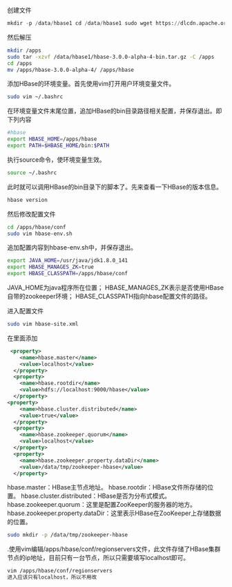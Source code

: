 创建文件

```python
mkdir -p /data/hbase1 cd /data/hbase1 sudo wget https://dlcdn.apache.org/hbase/3.0.0-alpha-4/hbase-3.0.0-alpha-4-bin.tar.gz
```
然后解压
```bash
mkdir /apps 
sudo tar -xzvf /data/hbase1/hbase-3.0.0-alpha-4-bin.tar.gz -C /apps 
cd /apps 
mv /apps/hbase-3.0.0-alpha-4/ /apps/hbase
```
添加HBase的环境变量。首先使用vim打开用户环境变量文件。
```bash
sudo vim ~/.bashrc
```
在环境变量文件末尾位置，追加HBase的bin目录路径相关配置，并保存退出。即下列内容
```bash
#hbase 
export HBASE_HOME=/apps/hbase 
export PATH=$HBASE_HOME/bin:$PATH
```
执行source命令，使环境变量生效。
```bash
source ~/.bashrc
```
此时就可以调用HBase的bin目录下的脚本了。先来查看一下HBase的版本信息。
```bash
hbase version
```
然后修改配置文件
```bash
cd /apps/hbase/conf 
sudo vim hbase-env.sh
```
追加配置内容到hbase-env.sh中，并保存退出。
```bash
export JAVA_HOME=/usr/java/jdk1.8.0_141 
export HBASE_MANAGES_ZK=true
export HBASE_CLASSPATH=/apps/hbase/conf
```
JAVA_HOME为java程序所在位置；
HBASE_MANAGES_ZK表示是否使用HBase自带的zookeeper环境；
HBASE_CLASSPATH指向hbase配置文件的路径。


进入配置文件
```bash
sudo vim hbase-site.xml
```

在里面添加
```xml
 <property>
    <name>hbase.master</name>
    <value>localhost</value>
  </property>
  <property>
    <name>hbase.rootdir</name>
    <value>hdfs://localhost:9000/hbase</value>
  </property>
<property>
    <name>hbase.cluster.distributed</name>
    <value>true</value>
  </property>
  <property>
    <name>hbase.zookeeper.quorum</name>
    <value>localhost</value>
  </property>
  <property>
    <name>hbase.zookeeper.property.dataDir</name>
    <value>/data/tmp/zookeeper-hbase</value>
  </property>
```
hbase.master：HBase主节点地址。
hbase.rootdir：HBase文件所存储的位置。
hbase.cluster.distributed：HBase是否为分布式模式。
hbase.zookeeper.quorum：这里是配置ZooKeeper的服务器的地方。
hbase.zookeeper.property.dataDir：这里表示HBase在ZooKeeper上存储数据的位置。

```bash
sudo mkdir -p /data/tmp/zookeeper-hbase
```
.使用vim编辑/apps/hbase/conf/regionservers文件，此文件存储了HBase集群节点的ip地址，目前只有一台节点，所以只需要填写localhost即可。
```bash
vim /apps/hbase/conf/regionservers
进入应该只有localhost，所以不用改
```



















